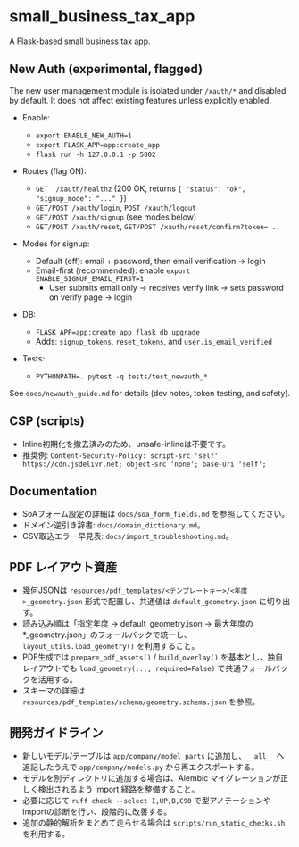 # small_business_tax_app

A Flask-based small business tax app.

## New Auth (experimental, flagged)

The new user management module is isolated under `/xauth/*` and disabled by default. It does not affect existing features unless explicitly enabled.

- Enable:
  - `export ENABLE_NEW_AUTH=1`
  - `export FLASK_APP=app:create_app`
  - `flask run -h 127.0.0.1 -p 5002`
- Routes (flag ON):
  - `GET  /xauth/healthz` (200 OK, returns `{ "status": "ok", "signup_mode": "..." }`)
  - `GET/POST /xauth/login`, `POST /xauth/logout`
  - `GET/POST /xauth/signup` (see modes below)
  - `GET/POST /xauth/reset`, `GET/POST /xauth/reset/confirm?token=...`
- Modes for signup:
  - Default (off): email + password, then email verification → login
  - Email-first (recommended): enable `export ENABLE_SIGNUP_EMAIL_FIRST=1`
    - User submits email only → receives verify link → sets password on verify page → login

- DB:
  - `FLASK_APP=app:create_app flask db upgrade`
  - Adds: `signup_tokens`, `reset_tokens`, and `user.is_email_verified`
- Tests:
  - `PYTHONPATH=. pytest -q tests/test_newauth_*`

See `docs/newauth_guide.md` for details (dev notes, token testing, and safety).


## CSP (scripts)
- Inline初期化を撤去済みのため、unsafe-inlineは不要です。
- 推奨例: `Content-Security-Policy: script-src 'self' https://cdn.jsdelivr.net; object-src 'none'; base-uri 'self';`

## Documentation
- SoAフォーム設定の詳細は `docs/soa_form_fields.md` を参照してください。
- ドメイン逆引き辞書: `docs/domain_dictionary.md`。
- CSV取込エラー早見表: `docs/import_troubleshooting.md`。

## PDF レイアウト資産
- 幾何JSONは `resources/pdf_templates/<テンプレートキー>/<年度>_geometry.json` 形式で配置し、共通値は `default_geometry.json` に切り出す。
- 読み込み順は「指定年度 → default_geometry.json → 最大年度の *_geometry.json」のフォールバックで統一し、`layout_utils.load_geometry()` を利用すること。
- PDF生成では `prepare_pdf_assets()` / `build_overlay()` を基本とし、独自レイアウトでも `load_geometry(..., required=False)` で共通フォールバックを活用する。
- スキーマの詳細は `resources/pdf_templates/schema/geometry.schema.json` を参照。

## 開発ガイドライン
- 新しいモデル/テーブルは `app/company/model_parts` に追加し、`__all__` へ追記したうえで `app/company/models.py` から再エクスポートする。
- モデルを別ディレクトリに追加する場合は、Alembic マイグレーションが正しく検出されるよう import 経路を整備すること。
- 必要に応じて `ruff check --select I,UP,B,C90` で型アノテーションやimportの診断を行い、段階的に改善する。
- 追加の静的解析をまとめて走らせる場合は `scripts/run_static_checks.sh` を利用する。

